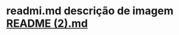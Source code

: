 # readmi.md descrição de imagem [README (2).md](https://github.com/user-attachments/files/17687099/README.2.md)
